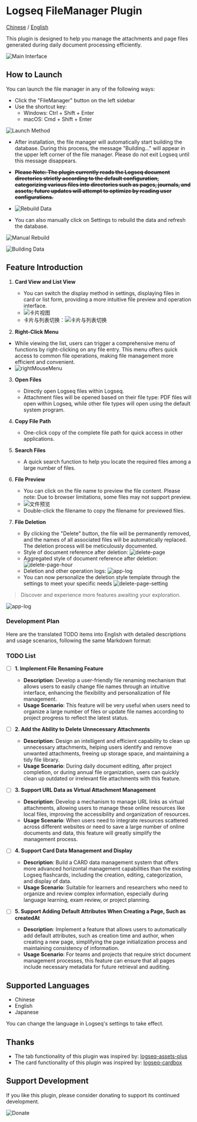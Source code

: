 
# Logseq FileManager Plugin

[Chinese](README_CN.md) / [English](README.md)

This plugin is designed to help you manage the attachments and page files generated during daily document processing efficiently.

![Main Interface](./images/app-main-en.png)

## How to Launch
You can launch the file manager in any of the following ways:
- Click the "FileManager" button on the left sidebar
- Use the shortcut key:
  - Windows: Ctrl + Shift + Enter
  - macOS: Cmd + Shift + Enter

![Launch Method](./images/app-main-open.png)

- After installation, the file manager will automatically start building the database. During this process, the message "Building..." will appear in the upper left corner of the file manager. Please do not exit Logseq until this message disappears.
- ~~**Please Note: The plugin currently reads the Logseq document directories strictly according to the default configuration, categorizing various files into directories such as pages, journals, and assets; future updates will attempt to optimize by reading user configurations.**~~
- ![Rebuild Data](./images/app-build-en.png)

- You can also manually click on Settings to rebuild the data and refresh the database.

![Manual Rebuild](./images/app-rebuild-en.png)

![Building Data](./images/app-building-en.png)

## Feature Introduction

1. **Card View and List View**  
   - You can switch the display method in settings, displaying files in card or list form, providing a more intuitive file preview and operation interface.
   - ![卡片视图](./images/app-card-en.png)
   - 卡片与列表切换：![卡片与列表切换](./images/app-card-switch-en.png)

2. **Right-Click Menu**
  - While viewing the list, users can trigger a comprehensive menu of functions by right-clicking on any file entry. This menu offers quick access to common file operations, making file management more efficient and convenient.
  - ![rightMouseMenu](./images/right-mouse-menu.png)

3. **Open Files**  
   - Directly open Logseq files within Logseq.
   - Attachment files will be opened based on their file type: PDF files will open within Logseq, while other file types will open using the default system program.

4. **Copy File Path**  
   - One-click copy of the complete file path for quick access in other applications.

5. **Search Files**  
   - A quick search function to help you locate the required files among a large number of files.

6. **File Preview**
   - You can click on the file name to preview the file content. Please note: Due to browser limitations, some files may not support preview.
   - ![文件预览](./images/app-preview.jpg)
   - Double-click the filename to copy the filename for previewed files.

7. **File Deletion**
   - By clicking the "Delete" button, the file will be permanently removed, and the names of all associated files will be automatically replaced. The deletion process will be meticulously documented.
   - Style of document reference after deletion: ![delete-page](./images/delete-page.png)
   - Aggregated style of document reference after deletion: ![delete-page-hour](./images/delete-page-hour.png)
   - Deletion and other operation logs: ![app-log](./images/app-log.png)
   - You can now personalize the deletion style template through the settings to meet your specific needs ![delete-page-setting](./images/delete-page-setting.png)

  
> Discover and experience more features awaiting your exploration.

![app-log](./images/app-log.png)

### Development Plan


Here are the translated TODO items into English with detailed descriptions and usage scenarios, following the same Markdown format:

### TODO List

- [ ] **1. Implement File Renaming Feature**
  - **Description**: Develop a user-friendly file renaming mechanism that allows users to easily change file names through an intuitive interface, enhancing the flexibility and personalization of file management.
  - **Usage Scenario**: This feature will be very useful when users need to organize a large number of files or update file names according to project progress to reflect the latest status.

- [ ] **2. Add the Ability to Delete Unnecessary Attachments**
  - **Description**: Design an intelligent and efficient capability to clean up unnecessary attachments, helping users identify and remove unwanted attachments, freeing up storage space, and maintaining a tidy file library.
  - **Usage Scenario**: During daily document editing, after project completion, or during annual file organization, users can quickly clean up outdated or irrelevant file attachments with this feature.

- [ ] **3. Support URL Data as Virtual Attachment Management**
  - **Description**: Develop a mechanism to manage URL links as virtual attachments, allowing users to manage these online resources like local files, improving the accessibility and organization of resources.
  - **Usage Scenario**: When users need to integrate resources scattered across different websites or need to save a large number of online documents and data, this feature will greatly simplify the management process.

- [ ] **4. Support Card Data Management and Display**
  - **Description**: Build a CARD data management system that offers more advanced horizontal management capabilities than the existing Logseq flashcards, including the creation, editing, categorization, and display of data.
  - **Usage Scenario**: Suitable for learners and researchers who need to organize and review complex information, especially during language learning, exam review, or project planning.

- [ ] **5. Support Adding Default Attributes When Creating a Page, Such as createdAt**
  - **Description**: Implement a feature that allows users to automatically add default attributes, such as creation time and author, when creating a new page, simplifying the page initialization process and maintaining consistency of information.
  - **Usage Scenario**: For teams and projects that require strict document management processes, this feature can ensure that all pages include necessary metadata for future retrieval and auditing.

## Supported Languages

- Chinese
- English
- Japanese

You can change the language in Logseq's settings to take effect.

## Thanks
- The tab functionality of this plugin was inspired by: [logseq-assets-plus](https://github.com/xyhp915/logseq-assets-plus)
- The card functionality of this plugin was inspired by: [logseq-cardbox](https://github.com/sosuisen/logseq-cardbox)

## Support Development

If you like this plugin, please consider donating to support its continued development.

![Donate](./images/WechatIMG9.jpg)
